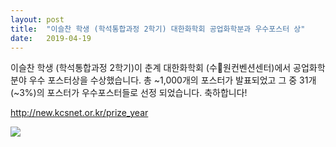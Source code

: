 ```yaml
---
layout: post
title:  "이슬찬 학생 (학석통합과정 2학기) 대한화학회 공업화학분과 우수포스터 상"
date:   2019-04-19
---
```


이슬찬 학생 (학석통합과정 2학기)이 춘계 대한화학회 (수원컨벤션센터)에서 공업화학 분야 우수 포스터상을 수상했습니다. 총 ~1,000개의 포스터가 발표되었고 그 중 31개 (~3%)의 포스터가 우수포스터들로 선정 되었습니다. 축하합니다!

http://new.kcsnet.or.kr/prize_year

![](../images/2019-spring-kcs-poster-award-sclee.jpg)
